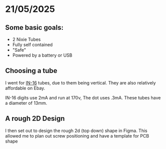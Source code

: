 # 21/05/2025
## Some basic goals:
- 2 Nixie Tubes
- Fully self contained
- "Safe"
- Powered by a battery or USB

## Choosing a tube
I went for [IN-16](https://www.nixies.us/bwg_gallery/in16/) tubes, due to them being vertical.
They are also relatively affordable on Ebay.

IN-16 digits use 2mA and run at 170v, The dot uses .3mA.
These tubes have a diameter of 13mm.

## A rough 2D Design
I then set out to design the rough 2d (top down) shape in Figma.
This allowed me to plan out screw positioning and have a template for PCB shape
